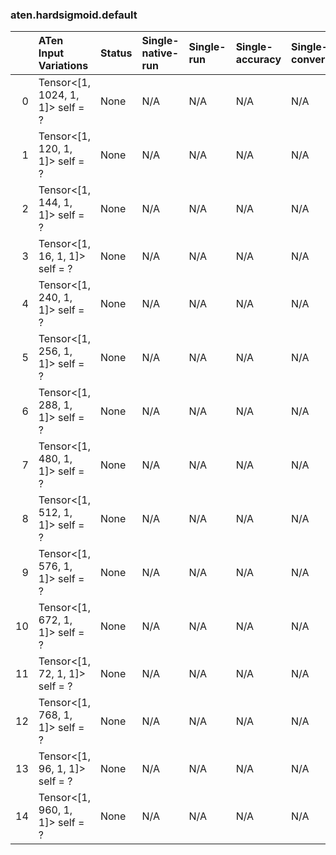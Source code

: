 ### aten.hardsigmoid.default
|    | ATen Input Variations            | Status   | Single-native-run   | Single-run   | Single-accuracy   | Single-converted   |
|---:|:---------------------------------|:---------|:--------------------|:-------------|:------------------|:-------------------|
|  0 | Tensor<[1, 1024, 1, 1]> self = ? | None     | N/A                 | N/A          | N/A               | N/A                |
|  1 | Tensor<[1, 120, 1, 1]> self = ?  | None     | N/A                 | N/A          | N/A               | N/A                |
|  2 | Tensor<[1, 144, 1, 1]> self = ?  | None     | N/A                 | N/A          | N/A               | N/A                |
|  3 | Tensor<[1, 16, 1, 1]> self = ?   | None     | N/A                 | N/A          | N/A               | N/A                |
|  4 | Tensor<[1, 240, 1, 1]> self = ?  | None     | N/A                 | N/A          | N/A               | N/A                |
|  5 | Tensor<[1, 256, 1, 1]> self = ?  | None     | N/A                 | N/A          | N/A               | N/A                |
|  6 | Tensor<[1, 288, 1, 1]> self = ?  | None     | N/A                 | N/A          | N/A               | N/A                |
|  7 | Tensor<[1, 480, 1, 1]> self = ?  | None     | N/A                 | N/A          | N/A               | N/A                |
|  8 | Tensor<[1, 512, 1, 1]> self = ?  | None     | N/A                 | N/A          | N/A               | N/A                |
|  9 | Tensor<[1, 576, 1, 1]> self = ?  | None     | N/A                 | N/A          | N/A               | N/A                |
| 10 | Tensor<[1, 672, 1, 1]> self = ?  | None     | N/A                 | N/A          | N/A               | N/A                |
| 11 | Tensor<[1, 72, 1, 1]> self = ?   | None     | N/A                 | N/A          | N/A               | N/A                |
| 12 | Tensor<[1, 768, 1, 1]> self = ?  | None     | N/A                 | N/A          | N/A               | N/A                |
| 13 | Tensor<[1, 96, 1, 1]> self = ?   | None     | N/A                 | N/A          | N/A               | N/A                |
| 14 | Tensor<[1, 960, 1, 1]> self = ?  | None     | N/A                 | N/A          | N/A               | N/A                |

